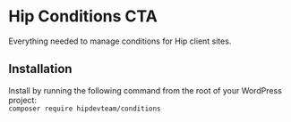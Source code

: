 # Hip Conditions CTA
Everything needed to manage conditions for Hip client sites.

## Installation 
Install by running the following command from the root of your WordPress project:  
`composer require hipdevteam/conditions`
